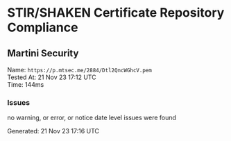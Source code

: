 # STIR/SHAKEN Certificate Repository Compliance

## Martini Security

Name: `https://p.mtsec.me/2884/Dtl2QncWGhcV.pem`\
Tested At: 21 Nov 23 17:12 UTC\
Time: 144ms

### Issues

no warning, or error, or notice date level issues were found

Generated: 21 Nov 23 17:16 UTC